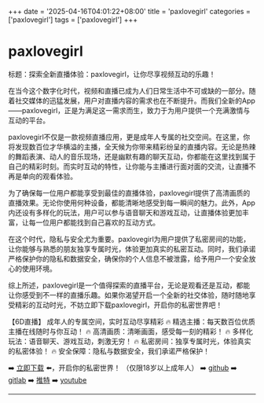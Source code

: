 +++
date = '2025-04-16T04:01:22+08:00'
title = 'paxlovegirl'
categories = ['paxlovegirl']
tags = ['paxlovegirl']
+++

# paxlovegirl

标题：探索全新直播体验：paxlovegirl，让你尽享视频互动的乐趣！

在当今这个数字化时代，视频和直播已成为人们日常生活中不可或缺的一部分。随着社交媒体的迅猛发展，用户对直播内容的需求也在不断提升。而我们全新的App——paxlovegirl，正是为满足这一需求而生，致力于为用户提供一个充满激情与互动的平台。

paxlovegirl不仅是一款视频直播应用，更是成年人专属的社交空间。在这里，你将发现数百位才华横溢的主播，全天候为你带来精彩纷呈的直播内容。无论是热辣的舞蹈表演、动人的音乐现场，还是幽默有趣的聊天互动，你都能在这里找到属于自己的精彩时刻。而实时互动的特性，让你能与主播进行面对面的交流，让直播不再是单向的观看体验。

为了确保每一位用户都能享受到最佳的直播体验，paxlovegirl提供了高清画质的直播效果。无论你使用何种设备，都能清晰地感受到每一瞬间的魅力。此外，App内还设有多样化的玩法，用户可以参与语音聊天和游戏互动，让直播体验更加丰富，让每一位用户都能找到自己喜欢的互动方式。

在这个时代，隐私与安全尤为重要。paxlovegirl为用户提供了私密房间的功能，让你能够与熟悉的朋友独享专属时光，体验更加真实的私密互动。同时，我们承诺严格保护你的隐私和数据安全，确保你的个人信息不被泄露，给予用户一个安全放心的使用环境。

综上所述，paxlovegirl是一个值得探索的直播平台，无论是观看还是互动，都能让你感受到不一样的直播乐趣。如果你渴望开启一个全新的社交体验，随时随地享受精彩的互动时光，不妨立即下载paxlovegirl，开启你的私密世界吧！

【6D直播】
成年人的专属空间，实时互动尽享精彩
🔥 精选主播：每天数百位优质主播在线随时与你互动！
🔥 高清画质：清晰画面，感受每一刻的精彩！
🔥 多样化玩法：语音聊天、游戏互动，刺激无穷！
🔥 私密房间：独享专属时光，体验真实的私密体验！
🔥 安全保障：隐私与数据安全，我们承诺严格保护！

➡️ [立即下载](https://down123.s3.ap-east-1.amazonaws.com/down/down.html?channelCode=blog) ⬅️，开启你的私密世界！
（仅限18岁以上成年人）
➡️ [github](https://aldult-live.github.io/)
➡️ [gitlab](https://seo-09598d.gitlab.io/)
➡️ [推特](https://x.com/wegame33)
➡️ [youtube](https://www.youtube.com/@6Dlive)

---
